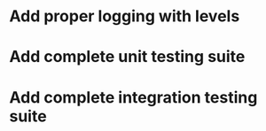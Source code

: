 # Add proper logging with levels
# Add complete unit testing suite
# Add complete integration testing suite